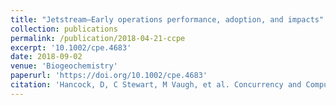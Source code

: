```yaml
---
title: "Jetstream—Early operations performance, adoption, and impacts"
collection: publications
permalink: /publication/2018-04-21-ccpe
excerpt: '10.1002/cpe.4683'
date: 2018-09-02
venue: 'Biogeochemistry'
paperurl: 'https://doi.org/10.1002/cpe.4683'
citation: 'Hancock, D, C Stewart, M Vaugh, et al. Concurrency and Computation: Practice and Experience (2018). https://doi.org/10.1002/cpe.4683'
---
```

